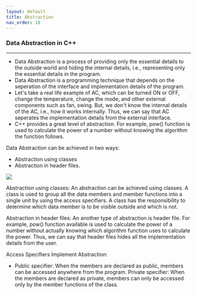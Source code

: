 ```yaml
---
layout: default
title: Abstraction
nav_order: 18
---
```

### Data Abstraction in C++

--------

- Data Abstraction is a process of providing only the essential details to the outside world and hiding the internal details, i.e., representing only the essential details in the program.
- Data Abstraction is a programming technique that depends on the seperation of the interface and implementation details of the program.
- Let's take a real life example of AC, which can be turned ON or OFF, change the temperature, change the mode, and other external components such as fan, swing. But, we don't know the internal details of the AC, i.e., how it works internally. Thus, we can say that AC seperates the implementation details from the external interface.
- C++ provides a great level of abstraction. For example, pow() function is used to calculate the power of a number without knowing the algorithm the function follows.


Data Abstraction can be achieved in two ways:

- Abstraction using classes
- Abstraction in header files.

![](https://static.javatpoint.com/cpp/images/cpp-data-abstraction.png)


Abstraction using classes: An abstraction can be achieved using classes. A class is used to group all the data members and member functions into a single unit by using the access specifiers. A class has the responsibility to determine which data member is to be visible outside and which is not.


Abstraction in header files: An another type of abstraction is header file. For example, pow() function available is used to calculate the power of a number without actually knowing which algorithm function uses to calculate the power. Thus, we can say that header files hides all the implementation details from the user.

Access Specifiers Implement Abstraction:

- Public specifier: When the members are declared as public, members can be accessed anywhere from the program.
Private specifier: When the members are declared as private, members can only be accessed only by the member functions of the class.

